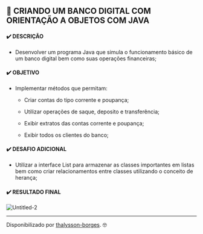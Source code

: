 ## :money_with_wings: CRIANDO UM BANCO DIGITAL COM ORIENTAÇÃO A OBJETOS COM JAVA

#### :heavy_check_mark: DESCRIÇÃO

- Desenvolver um programa Java que simula o funcionamento básico de um banco digital bem como suas operações financeiras;
  

#### :heavy_check_mark: **OBJETIVO** 

- Implementar métodos que permitam:

  - Criar contas do tipo corrente e poupança;

  - Utilizar operações de saque, deposito e transferência;
  - Exibir extratos das contas corrente e poupança;
  - Exibir todos os clientes do banco;

  

#### :heavy_check_mark: DESAFIO ADICIONAL

- Utilizar a interface List para armazenar as classes importantes em listas bem como criar relacionamentos entre classes utilizando o conceito de herança;
  

#### :heavy_check_mark: RESULTADO FINAL



![Untitled-2](https://user-images.githubusercontent.com/42422817/156299926-b0a41201-7a01-4ec0-a6ba-8290e440d799.gif)



<hr>

Disponibilizado por [thalysson-borges](https://www.linkedin.com/in/thalysson-borges/ "thalysson-borges"). :nerd_face:

